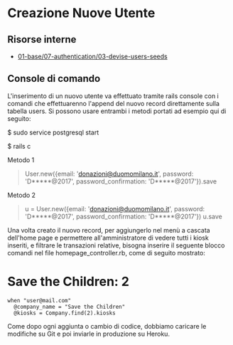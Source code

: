 # Creazione Nuove Utente 



## Risorse interne

- [01-base/07-authentication/03-devise-users-seeds]()



## Console di comando
L'inserimento di un nuovo utente va effettuato tramite rails console con i comandi che effettuarenno l'append del nuovo record direttamente sulla tabella users. Si possono usare entrambi i metodi portati ad esempio qui di seguito: 

$ sudo service postgresql start

$ rails c 

Metodo 1
> User.new({email: 'donazioni@duomomilano.it', password: 'D*****@2017', password_confirmation: 'D*****@2017'}).save

Metodo 2
> u = User.new({email: 'donazioni@duomomilano.it', password: 'D*****@2017', password_confirmation: 'D*****@2017'})
> u.save

Una volta creato il nuovo record, per aggiungerlo nel menù a cascata dell'home page e permettere all'amministratore di vedere tutti i kiosk inseriti, e filtrare le transazioni relative, bisogna inserire il seguente blocco comandi nel file homepage_controller.rb, come di seguito mostrato:

# Save the Children: 2
    when "user@mail.com"
      @company_name = "Save the Children"
      @kiosks = Company.find(2).kiosks
      
Come dopo ogni aggiunta o cambio di codice, dobbiamo caricare le modifiche su Git e poi inviarle in produzione su Heroku.      
